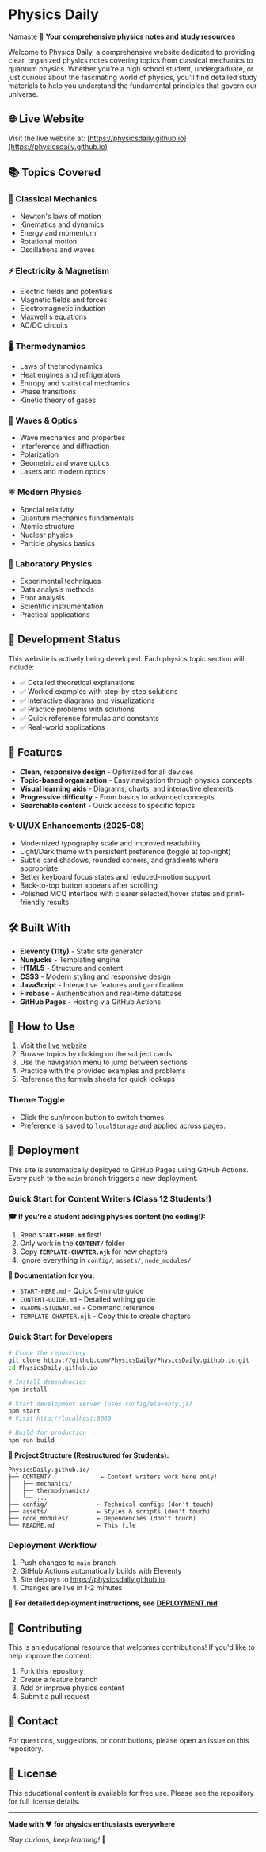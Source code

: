 # Physics Daily
Namaste
🔬 **Your comprehensive physics notes and study resources**

Welcome to Physics Daily, a comprehensive website dedicated to providing clear, organized physics notes covering topics from classical mechanics to quantum physics. Whether you're a high school student, undergraduate, or just curious about the fascinating world of physics, you'll find detailed study materials to help you understand the fundamental principles that govern our universe.

## 🌐 Live Website

Visit the live website at: [https://physicsdaily.github.io](https://physicsdaily.github.io)

## 📚 Topics Covered

### 🔧 Classical Mechanics
- Newton's laws of motion
- Kinematics and dynamics
- Energy and momentum
- Rotational motion
- Oscillations and waves

### ⚡ Electricity & Magnetism
- Electric fields and potentials
- Magnetic fields and forces
- Electromagnetic induction
- Maxwell's equations
- AC/DC circuits

### 🌡️ Thermodynamics
- Laws of thermodynamics
- Heat engines and refrigerators
- Entropy and statistical mechanics
- Phase transitions
- Kinetic theory of gases

### 🌊 Waves & Optics
- Wave mechanics and properties
- Interference and diffraction
- Polarization
- Geometric and wave optics
- Lasers and modern optics

### ⚛️ Modern Physics
- Special relativity
- Quantum mechanics fundamentals
- Atomic structure
- Nuclear physics
- Particle physics basics

### 🔬 Laboratory Physics
- Experimental techniques
- Data analysis methods
- Error analysis
- Scientific instrumentation
- Practical applications

## 🚧 Development Status

This website is actively being developed. Each physics topic section will include:

- ✅ Detailed theoretical explanations
- ✅ Worked examples with step-by-step solutions
- ✅ Interactive diagrams and visualizations
- ✅ Practice problems with solutions
- ✅ Quick reference formulas and constants
- ✅ Real-world applications

## 🎯 Features

- **Clean, responsive design** - Optimized for all devices
- **Topic-based organization** - Easy navigation through physics concepts
- **Visual learning aids** - Diagrams, charts, and interactive elements
- **Progressive difficulty** - From basics to advanced concepts
- **Searchable content** - Quick access to specific topics

### ✨ UI/UX Enhancements (2025-08)

- Modernized typography scale and improved readability
- Light/Dark theme with persistent preference (toggle at top-right)
- Subtle card shadows, rounded corners, and gradients where appropriate
- Better keyboard focus states and reduced-motion support
- Back-to-top button appears after scrolling
- Polished MCQ interface with clearer selected/hover states and print-friendly results

## 🛠️ Built With

- **Eleventy (11ty)** - Static site generator
- **Nunjucks** - Templating engine
- **HTML5** - Structure and content
- **CSS3** - Modern styling and responsive design
- **JavaScript** - Interactive features and gamification
- **Firebase** - Authentication and real-time database
- **GitHub Pages** - Hosting via GitHub Actions

## 📖 How to Use

1. Visit the [live website](https://physicsdaily.github.io)
2. Browse topics by clicking on the subject cards
3. Use the navigation menu to jump between sections
4. Practice with the provided examples and problems
5. Reference the formula sheets for quick lookups

### Theme Toggle

- Click the sun/moon button to switch themes.
- Preference is saved to `localStorage` and applied across pages.

## 🚀 Deployment

This site is automatically deployed to GitHub Pages using GitHub Actions. Every push to the `main` branch triggers a new deployment.

### Quick Start for Content Writers (Class 12 Students!)

**🎓 If you're a student adding physics content (no coding!):**
1. Read **`START-HERE.md`** first!
2. Only work in the **`CONTENT/`** folder
3. Copy **`TEMPLATE-CHAPTER.njk`** for new chapters
4. Ignore everything in `config/`, `assets/`, `node_modules/`

**📖 Documentation for you:**
- `START-HERE.md` - Quick 5-minute guide
- `CONTENT-GUIDE.md` - Detailed writing guide
- `README-STUDENT.md` - Command reference
- `TEMPLATE-CHAPTER.njk` - Copy this to create chapters

### Quick Start for Developers

```bash
# Clone the repository
git clone https://github.com/PhysicsDaily/PhysicsDaily.github.io.git
cd PhysicsDaily.github.io

# Install dependencies
npm install

# Start development server (uses config/eleventy.js)
npm start
# Visit http://localhost:8080

# Build for production
npm run build
```

**📁 Project Structure (Restructured for Students):**
```
PhysicsDaily.github.io/
├── CONTENT/              ← Content writers work here only!
│   ├── mechanics/
│   ├── thermodynamics/
│   └── ...
├── config/              ← Technical configs (don't touch)
├── assets/              ← Styles & scripts (don't touch)
├── node_modules/        ← Dependencies (don't touch)
└── README.md            ← This file
```

### Deployment Workflow

1. Push changes to `main` branch
2. GitHub Actions automatically builds with Eleventy
3. Site deploys to https://physicsdaily.github.io
4. Changes are live in 1-2 minutes

📖 **For detailed deployment instructions, see [DEPLOYMENT.md](DEPLOYMENT.md)**

## 🤝 Contributing

This is an educational resource that welcomes contributions! If you'd like to help improve the content:

1. Fork this repository
2. Create a feature branch
3. Add or improve physics content
4. Submit a pull request

## 📧 Contact

For questions, suggestions, or contributions, please open an issue on this repository.

## 📄 License

This educational content is available for free use. Please see the repository for full license details.

---

**Made with ❤️ for physics enthusiasts everywhere**

*Stay curious, keep learning!* 🌟
